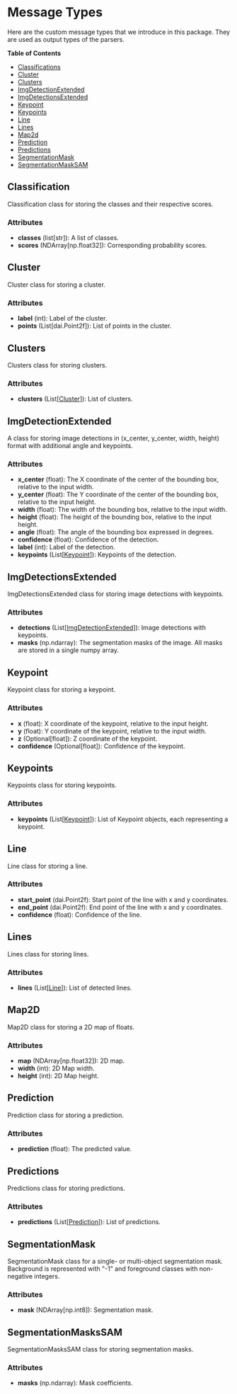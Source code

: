 # Message Types

Here are the custom message types that we introduce in this package. They are used as output types of the parsers.

**Table of Contents**
- [Classifications](#classifications)
- [Cluster](#cluster)
- [Clusters](#clusters)
- [ImgDetectionExtended](#imgdetectionextended)
- [ImgDetectionsExtended](#imgdetectionsextended)
- [Keypoint](#keypoint)
- [Keypoints](#keypoints)
- [Line](#line)
- [Lines](#lines)
- [Map2d](#map2d)
- [Prediction](#prediction)
- [Predictions](#predictions)
- [SegmentationMask](#segmentationmask)
- [SegmentationMaskSAM](#segmentationmaskssam)

## Classification
Classification class for storing the classes and their respective scores.

### Attributes
- **classes** (list[str]): A list of classes.
- **scores** (NDArray[np.float32]): Corresponding probability scores.


## Cluster
Cluster class for storing a cluster.

### Attributes
- **label** (int): Label of the cluster.
- **points** (List[dai.Point2f]): List of points in the cluster.


## Clusters
Clusters class for storing clusters.

### Attributes
- **clusters** (List[[Cluster](#cluster)]): List of clusters.


## ImgDetectionExtended
A class for storing image detections in (x_center, y_center, width, height) format with additional angle and keypoints.

### Attributes
- **x_center** (float): The X coordinate of the center of the bounding box, relative to the input width.
- **y_center** (float): The Y coordinate of the center of the bounding box, relative to the input height.
- **width** (float): The width of the bounding box, relative to the input width.
- **height** (float): The height of the bounding box, relative to the input height.
- **angle** (float): The angle of the bounding box expressed in degrees.
- **confidence** (float): Confidence of the detection.
- **label** (int): Label of the detection.
- **keypoints** (List[[Keypoint](#keypoint)]): Keypoints of the detection.

## ImgDetectionsExtended
ImgDetectionsExtended class for storing image detections with keypoints.

### Attributes
- **detections** (List[[ImgDetectionExtended](#imgdetectionextended)]): Image detections with keypoints.
- **masks** (np.ndarray): The segmentation masks of the image. All masks are stored in a single numpy array.

## Keypoint
Keypoint class for storing a keypoint.

### Attributes
- **x** (float): X coordinate of the keypoint, relative to the input height.
- **y** (float): Y coordinate of the keypoint, relative to the input width.
- **z** (Optional[float]): Z coordinate of the keypoint.
- **confidence** (Optional[float]): Confidence of the keypoint.

## Keypoints
Keypoints class for storing keypoints.

### Attributes
- **keypoints** (List[[Keypoint](#keypoint)]): List of Keypoint objects, each representing a keypoint.

## Line
Line class for storing a line.

### Attributes
- **start_point** (dai.Point2f): Start point of the line with x and y coordinates.
- **end_point** (dai.Point2f): End point of the line with x and y coordinates.
- **confidence** (float): Confidence of the line.

## Lines
Lines class for storing lines.

### Attributes
- **lines** (List[[Line](#line)]): List of detected lines.

## Map2D
Map2D class for storing a 2D map of floats.

### Attributes
- **map** (NDArray[np.float32]): 2D map.
- **width** (int): 2D Map width.
- **height** (int): 2D Map height.

## Prediction
Prediction class for storing a prediction.

### Attributes
- **prediction** (float): The predicted value.

## Predictions
Predictions class for storing predictions.

### Attributes
- **predictions** (List[[Prediction](#prediction)]): List of predictions.


## SegmentationMask
SegmentationMask class for a single- or multi-object segmentation mask. Background is represented with "-1" and foreground classes with non-negative integers.

### Attributes
- **mask** (NDArray[np.int8]): Segmentation mask.


## SegmentationMasksSAM
SegmentationMasksSAM class for storing segmentation masks.

### Attributes
- **masks** (np.ndarray): Mask coefficients.
